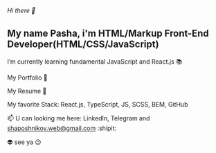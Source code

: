 <h6>Hi there 👋</h6>
<h2>My name Pasha, i'm HTML/Markup Front-End Developer(HTML/CSS/JavaScript)</h2>
I’m currently learning fundamental JavaScript and React.js 📚

My Portfolio 🔗

My Resume 🔗

My favorite Stack: React.js, TypeScript, JS, SCSS, BEM, GitHub

📫 U can looking me here: LinkedIn, Telegram and shaposhnikov.web@gmail.com :shipit:

👽 see ya 😉
